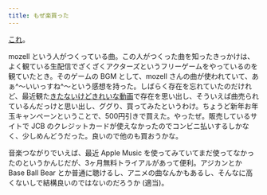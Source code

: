```yaml
---
title: もぜ楽買った
---
```


<a href="https://mozeen.stores.jp/items/53ae8cc88a5610d392000a18" target="_blank">これ</a>。

mozell という人がつくっている曲。この人がつくった曲を知ったきっかけは、よく観ている生配信でざくざくアクターズというフリーゲームをやっているのを観ていたとき。そのゲームの BGM として、mozell さんの曲が使われていて、あぁ^〜いいっすね^〜という感想を持った。しばらく存在を忘れていたのだけれど、最近観た[きたないけどきれいな動画](http://www.nicovideo.jp/watch/sm27916652)で存在を思い出し、そういえば曲売られているんだっけと思い出し、ググり、買ってみたというわけ。ちょうど新年お年玉キャンペーンということで、500円引きで買えた。やったぜ。販売しているサイトで JCB のクレジットカードが使えなかったのでコンビニ払いするしかなく、少しめんどうだった。良いので他のも買おうかな。

音楽つながりでいえば、最近 Apple Music を使ってみていてまだ使ってなかったのというかんじだが、3ヶ月無料トライアルがあって便利。アジカンとか Base Ball Bear とか普通に聴けるし、アニメの曲なんかもあるし、そんなに高くないしで結構良いのではないのだろうか (適当)。
